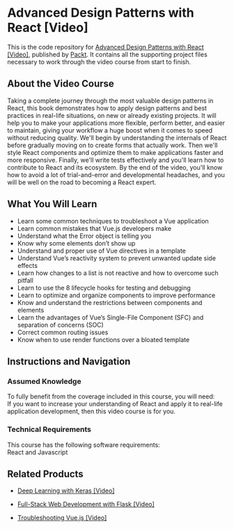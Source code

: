 # Advanced Design Patterns with React [Video]
This is the code repository for [Advanced Design Patterns with React [Video]](https://www.packtpub.com/web-development/advanced-design-patterns-react-video?utm_source=github&utm_medium=repository&utm_campaign=9781788838931), published by [Packt](https://www.packtpub.com/?utm_source=github). It contains all the supporting project files necessary to work through the video course from start to finish.
## About the Video Course
Taking a complete journey through the most valuable design patterns in React, this book demonstrates how to apply design patterns and best practices in real-life situations, on new or already existing projects. It will help you to make your applications more flexible, perform better, and easier to maintain, giving your workflow a huge boost when it comes to speed without reducing quality. We'll begin by understanding the internals of React before gradually moving on to create forms that actually work. Then we'll style React components and optimize them to make applications faster and more responsive. Finally, we'll write tests effectively and you'll learn how to contribute to React and its ecosystem. By the end of the video, you'll know how to avoid a lot of trial-and-error and developmental headaches, and you will be well on the road to becoming a React expert.

<H2>What You Will Learn</H2>
<DIV class=book-info-will-learn-text>
<UL>
<LI>Learn some common techniques to troubleshoot a Vue application&nbsp; 
<LI>Learn common mistakes that Vue.js developers make 
<LI>Understand what the Error object is telling you 
<LI>Know why some elements don’t show up 
<LI>Understand and proper use of Vue directives in a template 
<LI>Understand Vue’s reactivity system to prevent unwanted update side effects 
<LI>Learn how changes to a list is not reactive and how to overcome such pitfall 
<LI>Learn to use the 8 lifecycle hooks for testing and debugging 
<LI>Learn to optimize and organize components to improve performance 
<LI>Know and understand the restrictions between components and elements 
<LI>Learn the advantages of Vue’s Single-File Component (SFC) and separation of concerns (SOC) 
<LI>Correct common routing issues 
<LI>Know when to use render functions over a bloated template </LI></UL></DIV>

## Instructions and Navigation
### Assumed Knowledge
To fully benefit from the coverage included in this course, you will need:<br/>
If you want to increase your understanding of React and apply it to real-life application development, then this video course is for you.	
### Technical Requirements
This course has the following software requirements:<br/>
React and Javascript

## Related Products
* [Deep Learning with Keras [Video]](https://www.packtpub.com/big-data-and-business-intelligence/deep-learning-keras-video?utm_source=github&utm_medium=repository&utm_campaign=9781789138597)

* [Full-Stack Web Development with Flask [Video]](https://www.packtpub.com/web-development/full-stack-web-development-flask-video?utm_source=github&utm_medium=repository&utm_campaign=9781789957464)

* [Troubleshooting Vue.js [Video]](https://www.packtpub.com/application-development/troubleshooting-vuejs-video?utm_source=github&utm_medium=repository&utm_campaign=9781788993531)

